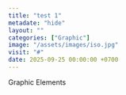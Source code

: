 ```yaml
---
title: "test 1"
metadate: "hide"
layout: ""
categories: ["Graphic"]
image: "/assets/images/iso.jpg"
visit: "#"
date: 2025-09-25 00:00:00 +0700
---
```


Graphic Elements
